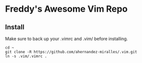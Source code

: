 # Freddy's Awesome Vim Repo

## Install
Make sure to back up your .vimrc and .vim/ before installing.

    cd ~
    git clone -R https://github.com/ahernandez-miralles/.vim.git
    ln -s .vim/.vimrc .

